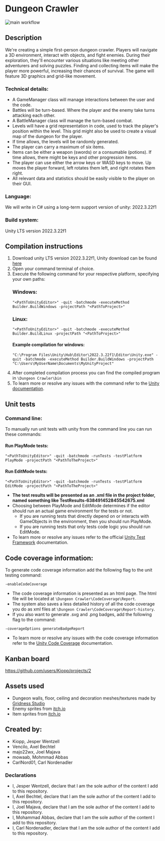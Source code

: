 # Dungeon Crawler

![main workflow](https://github.com/Kiopp/Softwere-Development-Repository/actions/workflows/main.yml/badge.svg)

## Description 
We're creating a simple first-person dungeon crawler. Players will navigate a 3D environment, interact with objects, and fight enemies. During their exploration, they'll encounter various situations like meeting other adventurers and solving puzzles. Finding and collecting items will make the player more powerful, increasing their chances of survival. The game will feature 3D graphics and grid-like movement.

### Technical details:
- A GameManager class will manage interactions between the user and the code.
- Battles will be turn-based. Where the player and the enemy take turns attacking each other.
- A BattleManager class will manage the turn-based combat. 
- Levels will have a grid representation in code, used to track the player's position within the level. This grid might also be used to create a visual map of the dungeon for the player.
- If time allows, the levels will be randomly generated.
- The player can carry a maximum of six items.
- Items can be either a weapon (swords) or a consumable (potions). If time allows, there might be keys and other progression items.
- The player can use either the arrow keys or WASD keys to move. Up moves the player forward, left rotates them left, and right rotates them right.
- All relevant data and statistics should be easily visible to the player on their GUI.

### Language: 
We will write in C# using a long-term support version of unity: 2022.3.22f1

### Build system: 
Unity LTS version 2022.3.22f1

## Compilation instructions
1. Download unity LTS version 2022.3.22f1, Unity download can be found [here](https://unity.com/releases/editor/qa/lts-releases)
2. Open your command terminal of choice.
3. Execute the following command for your respective platform, specifying your own paths:
   ### Windows:
   ```
   "<PathToUnityEditor>" -quit -batchmode -executeMethod Builder.BuildWindows -projectPath "<PathToProject>"
   ```
   ### Linux:
   ```
   "<PathToUnityEditor>" -quit -batchmode -executeMethod Builder.BuildLinux -projectPath "<PathToProject>"
   ```
   #### Example compilation for windows:
   ```
   "C:\Program Files\Unity\Hub\Editor\2022.3.22f1\Editor\Unity.exe" -quit -batchmode -executeMethod Builder.BuildWindows -projectPath "C:\Users\MyUserName\Documents\MyUnityProject"
   ```
4. After completed compilation process you can find the compiled program in `\Dungeon Crawler\bin`
5. To learn more or resolve any issues with the command refer to the [Unity documentation](https://docs.unity3d.com/Manual/EditorCommandLineArguments.html).

## Unit tests
### Command line:
To manually run unit tests with unity from the command line you can run these commands:
#### Run PlayMode tests:
```
"<PathToUnityEditor>" -quit -batchmode -runTests -testPlatform PlayMode -projectPath "<PathToTheProject>"
```
#### Run EditMode tests:
```
"<PathToUnityEditor>" -quit -batchmode -runTests -testPlatform EditMode -projectPath "<PathToTheProject>"
```
- **The test results will be presented as an .xml file in the project folder, named something like TestResults-638491452845542675.xml**
- Choosing between PlayMode and EditMode determines if the editor should run an actual game environment for the tests or not.
   - If you are running tests that directly depend on or interacts with GameObjects in the environment, then you should run PlayMode.
   - If you are running tests that only tests code logic you should run EditMode.
- To learn more or resolve any issues refer to the official [Unity Test Framework](https://docs.unity3d.com/Packages/com.unity.test-framework@1.1/manual/reference-command-line.html) documentation.
## Code coverage information:
To generate code coverage information add the following flag to the unit testing command:
```
-enableCodeCoverage
```
- The code coverage information is presented as an html page. The html file will be located at `\Dungeon Crawler\CodeCoverage\Report`. 
- The system also saves a less detailed history of all the code coverage you do as xml files at `\Dungeon Crawler\CodeCoverage\Report-history`.
- If you also want to generate .svg and .png badges, add the following flag to the command:
```
-coverageOptions generateBadgeReport
```
- To learn more or resolve any issues with the code coverage information refer to the [Unity Code Coverage](https://docs.unity3d.com/Packages/com.unity.testtools.codecoverage@1.1/manual/CoverageBatchmode.html)  documentation.

## Kanban board
https://github.com/users/Kiopp/projects/2

## Assets used
- Dungeon walls, floor, ceiling and decoration meshes/textures made by [Gridness Studio](https://assetstore.unity.com/packages/3d/environments/dungeons/lite-dungeon-pack-low-poly-3d-art-by-gridness-242692)
- Enemy sprites from [itch.io](https://free-game-assets.itch.io/free-chaos-monsters-3232-icon-pack)
- Item sprites from [itch.io](https://gianqui.itch.io/pixel-game-sprite-pack)

## Created by:
- Kiopp, Jesper Wentzell
- Vencilo, Axel Bechtel
- majo22wx, Joel Majava
- mowaab, Mohmmad Abbas
- CarlNord01, Carl Nordenadler

### Declarations
- I, Jesper Wentzell, declare that I am the sole author of the content I add to this repository.
- I, Axel Bechtel, declare that I am the sole author of the content I add to this repository.
- I, Joel Majava, declare that I am the sole author of the content I add to this repository.
- I, Mohammad Abbas, declare that I am the sole author of the content I add to this repository.
- I, Carl Nordenadler, declare that I am the sole author of the content I add to this repository.
